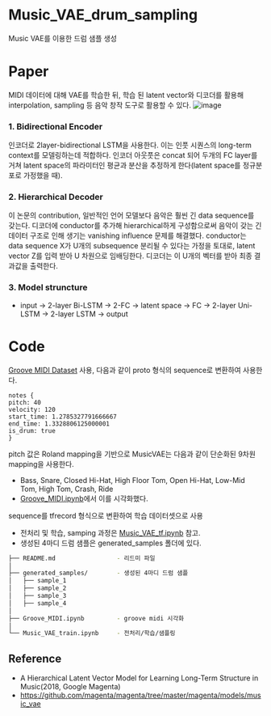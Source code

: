 # Music_VAE_drum_sampling
Music VAE를 이용한 드럼 샘플 생성  

  
  
# Paper
MIDI 데이터에 대해 VAE를 학습한 뒤, 학습 된 latent vector와 디코더를 활용해 interpolation, sampling 등 음악 창작 도구로 활용할 수 있다. 
![image](https://user-images.githubusercontent.com/52783941/108681280-53d1b900-7532-11eb-9ecc-15d98a323fb6.png)

### 1. Bidirectional Encoder
인코더로 2layer-bidirectional LSTM을 사용한다. 이는 인풋 시퀀스의 long-term context를 모델링하는데 적합하다. 인코더 아웃풋은 concat 되어 두개의 FC layer를 거쳐 latent space의 파라미터인 평균과 분산을 추정하게 한다(latent space를 정규분포로 가정했을 때).

### 2. Hierarchical Decoder
이 논문의 contribution, 일반적인 언어 모델보다 음악은 훨씬 긴 data sequence를 갖는다. 디코더에 conductor를 추가해 hierarchical하게 구성함으로써 음악이 갖는 긴 데이터 구조로 인해 생기는 vanishing influence 문제를 해결했다. conductor는 data sequence X가 U개의 subsequence 분리될 수 있다는 가정을 토대로, latent vector Z를 입력 받아 U 차원으로 임배딩한다. 디코더는 이 U개의 벡터를 받아 최종 결과값을 출력한다.

### 3. Model struncture
- input → 2-layer Bi-LSTM → 2-FC → latent space → FC → 2-layer Uni-LSTM → 2-layer LSTM → output  

  
  
# Code
[Groove MIDI Dataset](https://magenta.tensorflow.org/datasets/groove) 사용, 다음과 같이 proto 형식의 sequence로 변환하여 사용한다.  

    notes {
    pitch: 40
    velocity: 120
    start_time: 1.2785327791666667
    end_time: 1.3328806125000001
    is_drum: true
    }

pitch 값은 Roland mapping을 기반으로 MusicVAE는 다음과 같이 단순화된 9차원 mapping을 사용한다.
- Bass, Snare, Closed Hi-Hat, High Floor Tom, Open Hi-Hat, Low-Mid Tom, High Tom, Crash, Ride 
- [Groove_MIDI.ipynb](https://github.com/HyunLee103/Music_VAE_drum_sampling/blob/main/Groove_MIDI.ipynb)에서 이를 시각화했다.

sequence를 tfrecord 형식으로 변환하여 학습 데이터셋으로 사용
* 전처리 및 학습, samping 과정은 [Music_VAE_tf.ipynb](https://github.com/HyunLee103/Music_VAE_drum_sampling/blob/main/Music_VAE_train.ipynb) 참고.
* 생성된 4마디 드럼 샘플은 generated_samples 폴더에 있다.


```bash
├── README.md                 - 리드미 파일
│
├── generated_samples/        - 생성된 4마디 드럼 샘플
│   ├── sample_1              
│   ├── sample_2             
│   ├── sample_3              
│   ├── sample_4
│
├── Groove_MIDI.ipynb         - groove midi 시각화
│
└── Music_VAE_train.ipynb     - 전처리/학습/샘플링

``` 
  
  



  
  
## Reference
- A Hierarchical Latent Vector Model for Learning Long-Term Structure in Music(2018, Google Magenta)
- https://github.com/magenta/magenta/tree/master/magenta/models/music_vae
